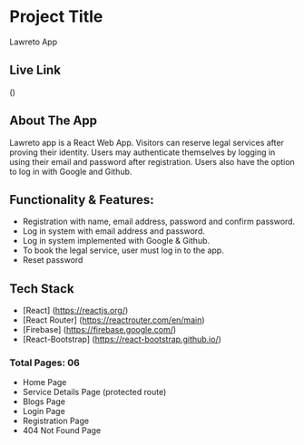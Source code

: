 # Project Title
Lawreto App

## Live Link
()

## About The App

Lawreto app is a React Web App. Visitors can reserve legal services after proving their identity. Users may authenticate themselves by logging in using their email and password after registration. Users also have the option to log in with Google and Github. 

## Functionality & Features:

* Registration with name, email address, password and confirm password. 
* Log in system with email address and password.
* Log in system implemented with Google & Github.
* To book the legal service, user must log in to the app.
* Reset password 


## Tech Stack

* [React] (https://reactjs.org/)
* [React Router] (https://reactrouter.com/en/main)
* [Firebase] (https://firebase.google.com/)
* [React-Bootstrap] (https://react-bootstrap.github.io/)

### Total Pages: 06

- Home Page
- Service Details Page (protected route)
- Blogs Page
- Login Page
- Registration Page
- 404 Not Found Page

